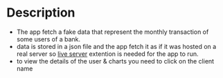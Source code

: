 # Description
* The app fetch a fake data that represent the monthly transaction of some users of a bank.
* data is stored in a json file and the app fetch it as if it was hosted on a real server so <ins>live server</ins> extention is needed for the app to run.
* to view the details of the user & charts you need to click on the client name 